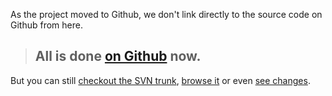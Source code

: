 As the project moved to Github, we don't link directly to the source code on Github from here.

> ## All is done [on Github](https://github.com/dompdf/dompdf) now. ##

But you can still [checkout the SVN trunk](http://code.google.com/p/dompdf/source/checkout), [browse it](http://code.google.com/p/dompdf/source/browse/) or even [see changes](http://code.google.com/p/dompdf/source/list).
